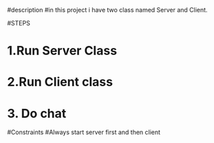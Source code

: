 #description
#in this project i have two class named Server and Client.


#STEPS
# 1.Run Server Class
# 2.Run Client class
# 3. Do chat

#Constraints
 #Always start server first and then client
